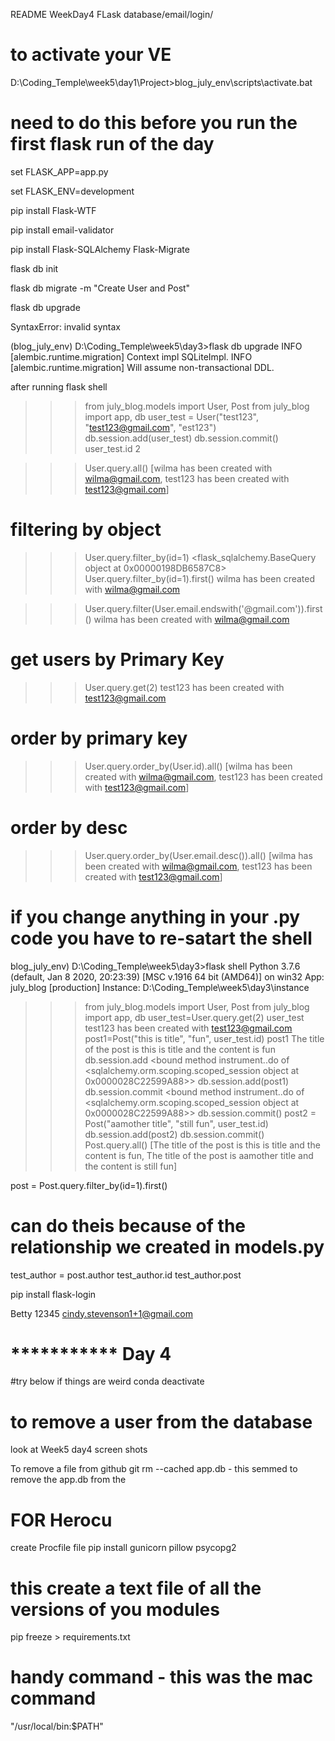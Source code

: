 
README
WeekDay4 FLask database/email/login/


# to activate your VE
D:\Coding_Temple\week5\day1\Project>blog_july_env\scripts\activate.bat


# need to do this before you run the first flask run of the day
set FLASK_APP=app.py

set FLASK_ENV=development



pip install Flask-WTF

pip install email-validator

pip install Flask-SQLAlchemy Flask-Migrate

flask db init

flask db migrate -m "Create User and Post"

flask db upgrade


SyntaxError: invalid syntax

(blog_july_env) D:\Coding_Temple\week5\day3>flask db upgrade
INFO  [alembic.runtime.migration] Context impl SQLiteImpl.
INFO  [alembic.runtime.migration] Will assume non-transactional DDL.

after running flask shell

>>> from july_blog.models import User, Post
>>> from july_blog import app, db
>>> user_test = User("test123", "test123@gmail.com", "est123")  
>>> db.session.add(user_test)
>>> db.session.commit() 
>>> user_test.id
2
>>>

>>> User.query.all()
[wilma has been created with wilma@gmail.com, test123 has been created with test123@gmail.com]
# filtering  by object
>>> User.query.filter_by(id=1)
<flask_sqlalchemy.BaseQuery object at 0x00000198DB6587C8>
>>> User.query.filter_by(id=1).first()
wilma has been created with wilma@gmail.com
>>>

>>> User.query.filter(User.email.endswith('@gmail.com')).first()
wilma has been created with wilma@gmail.com
>>> 

# get users by Primary Key

>>> User.query.get(2) 
test123 has been created with test123@gmail.com
>>>

# order by primary key
>>> User.query.order_by(User.id).all() 
[wilma has been created with wilma@gmail.com, test123 has been created with test123@gmail.com]


# order by desc
>>> User.query.order_by(User.email.desc()).all()
[wilma has been created with wilma@gmail.com, test123 has been created with test123@gmail.com]
>>>
>>> 

# if you change anything in your  .py code you have to re-satart the shell


blog_july_env) D:\Coding_Temple\week5\day3>flask shell
Python 3.7.6 (default, Jan  8 2020, 20:23:39) [MSC v.1916 64 bit (AMD64)] on win32
App: july_blog [production]
Instance: D:\Coding_Temple\week5\day3\instance
>>> from july_blog.models import User, Post
>>> from july_blog import app, db
>>> user_test=User.query.get(2)
>>> user_test
test123 has been created with test123@gmail.com
>>> post1=Post("this is title", "fun", user_test.id)
>>> post1
The title of the post is this is title
 and the content is fun
>>> db.session.add
<bound method instrument.<locals>.do of <sqlalchemy.orm.scoping.scoped_session object at 0x0000028C22599A88>>
>>> db.session.add(post1)
>>> db.session.commit
<bound method instrument.<locals>.do of <sqlalchemy.orm.scoping.scoped_session object at 0x0000028C22599A88>>
>>> db.session.commit()
>>> post2 = Post("aamother title", "still fun", user_test.id)
>>> db.session.add(post2)
>>> db.session.commit()
>>> Post.query.all()
[The title of the post is this is title
 and the content is fun, The title of the post is aamother title
 and the content is still fun]

 post = Post.query.filter_by(id=1).first()
 # can do theis because of the relationship we created in models.py
 test_author = post.author
test_author.id
 test_author.post


 pip install flask-login
 
  Betty 12345 cindy.stevenson1+1@gmail.com

 # *********** Day 4
#try below if things are weird
 conda deactivate

# to remove a user from the database 
look at Week5  day4 screen shots

 To remove a file from github
git rm --cached app.db - this semmed to remove the app.db from the 

# FOR Herocu

create Procfile file
pip install gunicorn pillow psycopg2

#  this create a text file of all the versions of you modules
pip freeze > requirements.txt 


# handy command - this was the mac command
"/usr/local/bin:$PATH"
